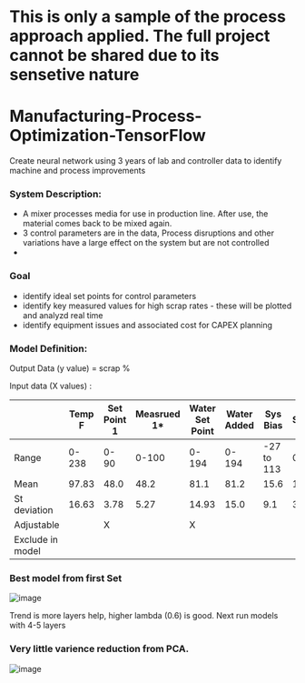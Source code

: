 # This is only a sample of the process approach applied. The full project cannot be shared due to its sensetive nature

# Manufacturing-Process-Optimization-TensorFlow
Create neural network using 3 years of lab and controller data to identify machine and process improvements

### System Description:
* A mixer processes media for use in production line. After use, the material comes back to be mixed again. 
* 3 control parameters are in the data, Process disruptions and other variations have a large effect on the system but are not controlled
*  

### Goal
* identify ideal set points for control parameters
* identify key measured values for high scrap rates - these will be plotted and analyzd real time
* identify equipment issues and associated cost for CAPEX planning

### Model Definition: 
Output Data (y value) = scrap %

Input data (X values) :


|                  |Temp F|Set Point 1|Measrued 1*|Water Set Point|Water Added|Sys Bias  |Strength*|Moisture*|Addition 2|Calculated|Batch Weight|Mixer Amps|
|----------------- |------|-----------|---------- |---------------|-----------|----------|-------- | ------- | -------- | -------  | ---------- | -------- |
|Range             |0-238 | 0-90      |0-100      |0-194          | 0-194     |-27 to 113| 0-438   | 0-650   | 0-422    | 0-1260   | 2500-3500  | 0-354    |
|Mean              |97.83 | 48.0      |48.2       |81.1           | 81.2      |15.6      | 197     | 316     | 179      | 620      | 2650       | 151      |
|St deviation      |16.63 | 3.78      |5.27       |14.93          | 15.0      |9.1       | 30.8    | 30      | 62.05    | 57.4     | 230        | 18       |
|Adjustable        |      | X         |           |X              |           |          |         |         | X        |          | X          |          |
|Exclude in model  |      |           |           |               |           |          |         |         |          |          |            |          |


### Best model from first Set
![image](https://github.com/NathanP11/Manufacturing-Process-Optimization-TensorFlow/assets/156483912/b4ef30d1-4f82-49a5-8d37-6cc7e835580c)

Trend is more layers help, higher lambda (0.6) is good. Next run models with 4-5 layers


### Very little varience reduction from PCA. 
![image](https://github.com/NathanP11/Manufacturing-Process-Optimization-TensorFlow/assets/156483912/788d7ed9-fdee-43fe-b7aa-991a6077a65c)

